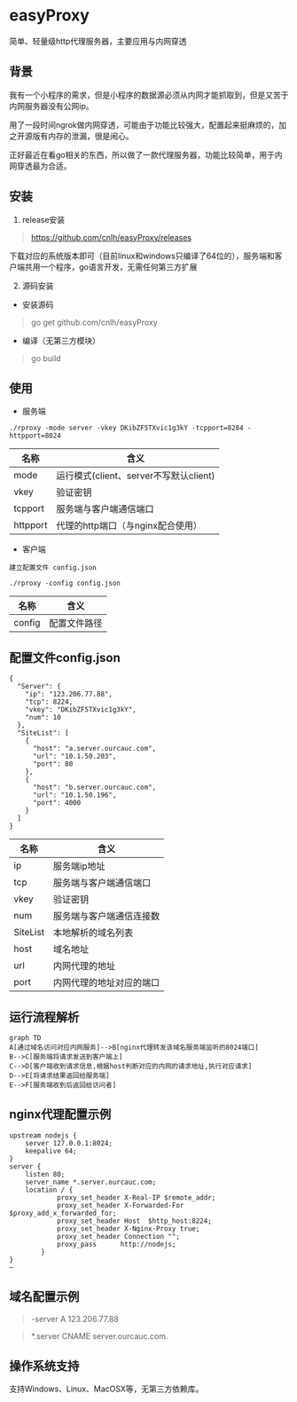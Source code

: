# easyProxy
简单、轻量级http代理服务器，主要应用与内网穿透 

## 背景	  
我有一个小程序的需求，但是小程序的数据源必须从内网才能抓取到，但是又苦于内网服务器没有公网ip。

用了一段时间ngrok做内网穿透，可能由于功能比较强大，配置起来挺麻烦的，加之开源版有内存的泄漏，很是闹心。

正好最近在看go相关的东西，所以做了一款代理服务器，功能比较简单，用于内网穿透最为合适。


## 安装
1. release安装
> https://github.com/cnlh/easyProxy/releases

下载对应的系统版本即可（目前linux和windows只编译了64位的），服务端和客户端共用一个程序，go语言开发，无需任何第三方扩展

2. 源码安装
- 安装源码
> go get github.com/cnlh/easyProxy
- 编译（无第三方模块）
> go build

## 使用 
- 服务端 

```
./rproxy -mode server -vkey DKibZF5TXvic1g3kY -tcpport=8284 -httpport=8024
```

名称 | 含义
---|---
mode | 运行模式(client、server不写默认client)
vkey | 验证密钥
tcpport | 服务端与客户端通信端口
httpport | 代理的http端口（与nginx配合使用）

- 客户端


```
建立配置文件 config.json
```


```
./rproxy -config config.json  
```
 名称 | 含义
---|---
config | 配置文件路径

## 配置文件config.json

```
{
  "Server": {
    "ip": "123.206.77.88",
    "tcp": 8224,
    "vkey": "DKibZF5TXvic1g3kY",
    "num": 10
  },
  "SiteList": [
    {
      "host": "a.server.ourcauc.com",
      "url": "10.1.50.203",
      "port": 80
    },
    {
      "host": "b.server.ourcauc.com",
      "url": "10.1.50.196",
      "port": 4000
    }
  ]
}
```
 名称 | 含义
---|---
ip | 服务端ip地址
tcp | 服务端与客户端通信端口
vkey | 验证密钥
num | 服务端与客户端通信连接数
SiteList | 本地解析的域名列表
host | 域名地址
url | 内网代理的地址
port | 内网代理的地址对应的端口

## 运行流程解析



```
graph TD
A[通过域名访问对应内网服务]-->B[nginx代理转发该域名服务端监听的8024端口]
B-->C[服务端将请求发送到客户端上]
C-->D[客户端收到请求信息,根据host判断对应的内网的请求地址,执行对应请求]
D-->E[将请求结果返回给服务端]
E-->F[服务端收到后返回给访问者]
```

## nginx代理配置示例
```
upstream nodejs {
    server 127.0.0.1:8024;
    keepalive 64;
}
server {
    listen 80;
    server_name *.server.ourcauc.com;
    location / {
            proxy_set_header X-Real-IP $remote_addr;
            proxy_set_header X-Forwarded-For $proxy_add_x_forwarded_for;
            proxy_set_header Host  $http_host:8224;
            proxy_set_header X-Nginx-Proxy true;
            proxy_set_header Connection "";
            proxy_pass      http://nodejs;
        }
}
~
```
## 域名配置示例
> -server	    A	    123.206.77.88

> *.server	CNAME	server.ourcauc.com.
 

## 操作系统支持  
支持Windows、Linux、MacOSX等，无第三方依赖库。  

